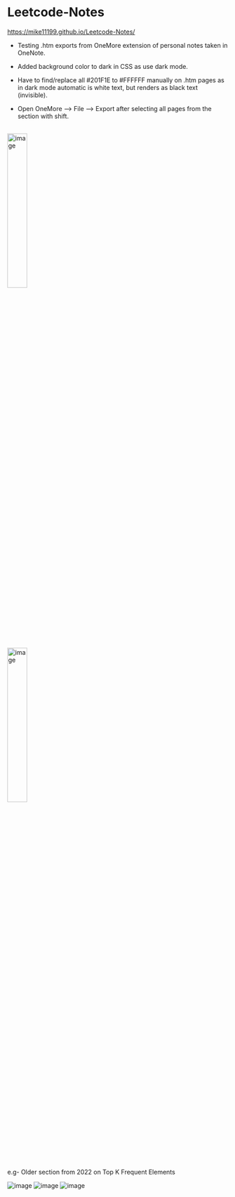 # Leetcode-Notes

https://mike11199.github.io/Leetcode-Notes/

- Testing .htm exports from OneMore extension of personal notes taken in OneNote.
- Added background color to dark in CSS as use dark mode.
- Have to find/replace all #201F1E to #FFFFFF manually on .htm pages as in dark mode automatic is white text, but renders as black text (invisible).

- Open OneMore --> File --> Export after selecting all pages from the section with shift.

<br/>

<img src="https://user-images.githubusercontent.com/91037796/230276453-ac49b281-a40d-40df-9fa6-0834a0280cef.png" alt="image" width="30%" height="30%">

<br/>

<img src="https://user-images.githubusercontent.com/91037796/230276578-3d7140c2-12b1-499c-90bd-9de6967bfe34.png" alt="image" width="30%" height="30%">





e.g- Older section from 2022 on Top K Frequent Elements

![image](https://user-images.githubusercontent.com/91037796/230271578-b270c6df-7044-4efb-bbf5-21a661eadefa.png)
![image](https://user-images.githubusercontent.com/91037796/230271698-0fd2d5b3-cab8-43b4-a640-038d6a34eea7.png)
![image](https://user-images.githubusercontent.com/91037796/230271759-9cbe5ed5-ae79-4475-bfa8-f135ebef06fc.png)
